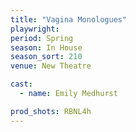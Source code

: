 ```yaml
---
title: "Vagina Monologues"
playwright:
period: Spring
season: In House
season_sort: 210
venue: New Theatre

cast:
  - name: Emily Medhurst

prod_shots: RBNL4h
---
```

